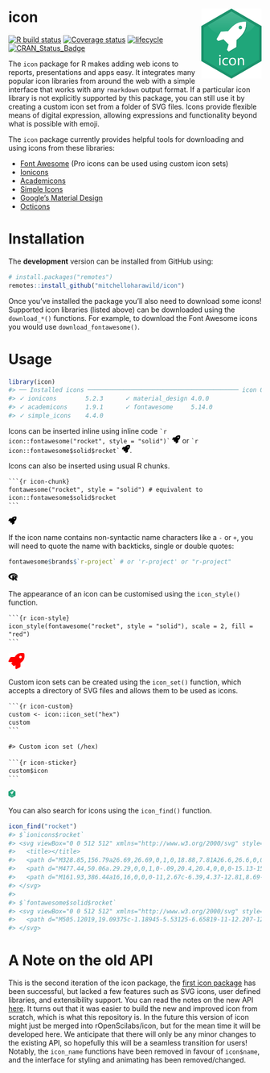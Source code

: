 
<!-- README.md is generated from README.Rmd. Please edit that file -->

# icon <a href='https://pkg.mitchelloharawild.com/icon'><img src='man/figures/logo.svg' align="right" height="139" /></a>

[![R build
status](https://github.com/mitchelloharawild/icon/workflows/R-CMD-check/badge.svg)](https://github.com/mitchelloharawild/icon/actions?workflow=R-CMD-check)
[![Coverage
status](https://codecov.io/gh/mitchelloharawild/icon/branch/master/graph/badge.svg)](https://codecov.io/gh/mitchelloharawild/icon?branch=master)
[![lifecycle](https://img.shields.io/badge/lifecycle-experimental-orange.svg)](https://www.tidyverse.org/lifecycle/#experimental)
[![CRAN\_Status\_Badge](http://www.r-pkg.org/badges/version/icon)](https://cran.r-project.org/package=icon)
<!-- [![Downloads](http://cranlogs.r-pkg.org/badges/icon?color=brightgreen)](https://cran.r-project.org/package=icon) -->

The `icon` package for R makes adding web icons to reports,
presentations and apps easy. It integrates many popular icon libraries
from around the web with a simple interface that works with any
`rmarkdown` output format. If a particular icon library is not
explicitly supported by this package, you can still use it by creating a
custom icon set from a folder of SVG files. Icons provide flexible means
of digital expression, allowing expressions and functionality beyond
what is possible with emoji.

The `icon` package currently provides helpful tools for downloading and
using icons from these libraries:

-   [Font Awesome](https://github.com/FortAwesome/Font-Awesome/) (Pro
    icons can be used using custom icon sets)
-   [Ionicons](https://github.com/ionic-team/ionicons/)
-   [Academicons](https://github.com/jpswalsh/academicons)
-   [Simple Icons](https://github.com/simple-icons/simple-icons/)
-   [Google’s Material
    Design](https://github.com/google/material-design-icons)
-   [Octicons](https://github.com/primer/octicons)

# Installation

The **development** version can be installed from GitHub using:

``` r
# install.packages("remotes")
remotes::install_github("mitchelloharawild/icon")
```

Once you’ve installed the package you’ll also need to download some
icons! Supported icon libraries (listed above) can be downloaded using
the `download_*()` functions. For example, to download the Font Awesome
icons you would use `download_fontawesome()`.

# Usage

``` r
library(icon)
#> ── Installed icons ────────────────────────────────────────── icon 0.1.0.9000 ──
#> ✓ ionicons        5.2.3      ✓ material_design 4.0.0 
#> ✓ academicons     1.9.1      ✓ fontawesome     5.14.0
#> ✓ simple_icons    4.4.0
```

Icons can be inserted inline using inline code
`` `r icon::fontawesome("rocket", style = "solid")` ``
<img src="man/figures/load-1.svg" height="16px"/> or
`` `r icon::fontawesome$solid$rocket` ``
<img src="man/figures/load-1.svg" height="16px"/>.

Icons can also be inserted using usual R chunks.

    ```{r icon-chunk}
    fontawesome("rocket", style = "solid") # equivalent to icon::fontawesome$solid$rocket
    ```

<img src="man/figures/icon-chunk-1.svg" height="16px"/>

If the icon name contains non-syntactic name characters like a `-` or
`+`, you will need to quote the name with backticks, single or double
quotes:

``` r
fontawesome$brands$`r-project` # or 'r-project' or "r-project"
```

<img src="man/figures/icon-syntax-1.svg" height="16px"/>

The appearance of an icon can be customised using the `icon_style()`
function.

    ```{r icon-style}
    icon_style(fontawesome("rocket", style = "solid"), scale = 2, fill = "red")
    ```

<img src="man/figures/icon-style-1.svg" height="32px"/>

Custom icon sets can be created using the `icon_set()` function, which
accepts a directory of SVG files and allows them to be used as icons.

    ```{r icon-custom}
    custom <- icon::icon_set("hex")
    custom
    ```

    #> Custom icon set (/hex)

    ```{r icon-sticker}
    custom$icon
    ```

<img src="man/figures/icon-sticker-1.svg" height="16px"/>

You can also search for icons using the `icon_find()` function.

``` r
icon_find("rocket")
#> $`ionicons$rocket`
#> <svg viewBox="0 0 512 512" xmlns="http://www.w3.org/2000/svg" style="height:1em;fill:currentColor;position:relative;display:inline-block;top:.1em;">
#>   <title></title>
#>   <path d="M328.85,156.79a26.69,26.69,0,1,0,18.88,7.81A26.6,26.6,0,0,0,328.85,156.79Z"></path>
#>   <path d="M477.44,50.06a.29.29,0,0,1,0-.09,20.4,20.4,0,0,0-15.13-15.3c-29.8-7.27-76.68.48-128.63,21.28-52.36,21-101.42,52-134.58,85.22A320.7,320.7,0,0,0,169.55,175c-22.33-1-42,2.18-58.57,9.41-57.74,25.41-74.23,90.44-78.62,117.14a25,25,0,0,0,27.19,29h.13L124,323.53c.08.82.17,1.57.24,2.26a34.36,34.36,0,0,0,9.9,20.72l31.39,31.41a34.27,34.27,0,0,0,20.71,9.91l2.15.23-7,64.24s0,.08,0,.13A25,25,0,0,0,206,480a25.25,25.25,0,0,0,4.15-.34C237,475.34,302,459.05,327.34,401c7.17-16.46,10.34-36.05,9.45-58.34a314.78,314.78,0,0,0,33.95-29.55c33.43-33.26,64.53-81.92,85.31-133.52C476.74,128.23,484.53,81,477.44,50.06ZM370.38,224.94a58.77,58.77,0,1,1,0-83.07A58.3,58.3,0,0,1,370.38,224.94Z"></path>
#>   <path d="M161.93,386.44a16,16,0,0,0-11,2.67c-6.39,4.37-12.81,8.69-19.29,12.9-13.11,8.52-28.79-6.44-21-20l12.15-21a16,16,0,0,0-15.16-24.91A61.25,61.25,0,0,0,72,353.56c-3.66,3.67-14.79,14.81-20.78,57.26A357.94,357.94,0,0,0,48,447.59,16,16,0,0,0,64,464h.4a359.87,359.87,0,0,0,36.8-3.2c42.47-6,53.61-17.14,57.27-20.8a60.49,60.49,0,0,0,17.39-35.74A16,16,0,0,0,161.93,386.44Z"></path>
#> </svg>
#> 
#> $`fontawesome$solid$rocket`
#> <svg viewBox="0 0 512 512" xmlns="http://www.w3.org/2000/svg" style="height:1em;fill:currentColor;position:relative;display:inline-block;top:.1em;">
#>   <path d="M505.12019,19.09375c-1.18945-5.53125-6.65819-11-12.207-12.1875C460.716,0,435.507,0,410.40747,0,307.17523,0,245.26909,55.20312,199.05238,128H94.83772c-16.34763.01562-35.55658,11.875-42.88664,26.48438L2.51562,253.29688A28.4,28.4,0,0,0,0,264a24.00867,24.00867,0,0,0,24.00582,24H127.81618l-22.47457,22.46875c-11.36521,11.36133-12.99607,32.25781,0,45.25L156.24582,406.625c11.15623,11.1875,32.15619,13.15625,45.27726,0l22.47457-22.46875V488a24.00867,24.00867,0,0,0,24.00581,24,28.55934,28.55934,0,0,0,10.707-2.51562l98.72834-49.39063c14.62888-7.29687,26.50776-26.5,26.50776-42.85937V312.79688c72.59753-46.3125,128.03493-108.40626,128.03493-211.09376C512.07526,76.5,512.07526,51.29688,505.12019,19.09375ZM384.04033,168A40,40,0,1,1,424.05,128,40.02322,40.02322,0,0,1,384.04033,168Z"></path>
#> </svg>
```

# A Note on the old API

This is the second iteration of the icon package, the [first icon
package](https://github.com/ropenscilabs/icon) has been successful, but
lacked a few features such as SVG icons, user defined libraries, and
extensibility support. You can read the notes on the new API
[here](https://github.com/ropenscilabs/icon/issues/19). It turns out
that it was easier to build the new and improved icon from scratch,
which is what this repository is. In the future this version of icon
might just be merged into rOpenScilabs/icon, but for the mean time it
will be developed here. We anticipate that there will only be any minor
changes to the existing API, so hopefully this will be a seamless
transition for users! Notably, the `icon_name` functions have been
removed in favour of `icon$name`, and the interface for styling and
animating has been removed/changed.
